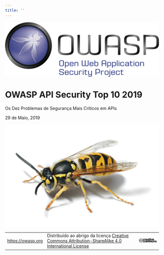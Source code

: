 ```yaml
---
title: ''
---
```


![OWASP LOGO](images/owasp-logo.png)

# OWASP API Security Top 10 2019

Os Dez Problemas de Segurança Mais Críticos em APIs

29 de Maio, 2019

![WASP Logo URL TBA](images/front-wasp.png)

| | | |
| - | - | - |
| https://owasp.org | Distribuído ao abrigo da licença [Creative Commons Attribution-ShareAlike 4.0 International License][1] | ![Creative Commons License Logo](images/front-cc.png) |

[1]: http://creativecommons.org/licenses/by-sa/4.0/
